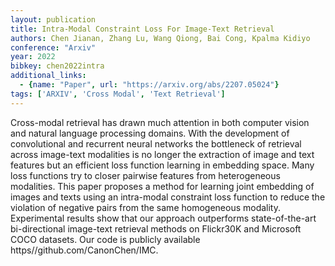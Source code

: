 ```yaml
---
layout: publication
title: Intra-Modal Constraint Loss For Image-Text Retrieval
authors: Chen Jianan, Zhang Lu, Wang Qiong, Bai Cong, Kpalma Kidiyo
conference: "Arxiv"
year: 2022
bibkey: chen2022intra
additional_links:
  - {name: "Paper", url: "https://arxiv.org/abs/2207.05024"}
tags: ['ARXIV', 'Cross Modal', 'Text Retrieval']
---
```

Cross-modal retrieval has drawn much attention in both computer vision and natural language processing domains. With the development of convolutional and recurrent neural networks the bottleneck of retrieval across image-text modalities is no longer the extraction of image and text features but an efficient loss function learning in embedding space. Many loss functions try to closer pairwise features from heterogeneous modalities. This paper proposes a method for learning joint embedding of images and texts using an intra-modal constraint loss function to reduce the violation of negative pairs from the same homogeneous modality. Experimental results show that our approach outperforms state-of-the-art bi-directional image-text retrieval methods on Flickr30K and Microsoft COCO datasets. Our code is publicly available https//github.com/CanonChen/IMC.
